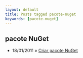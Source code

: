 ```yaml
---
layout: default
title: Posts tagged pacote-nuget
keywords: [pacote-nuget]
---
```

<h2 class="category">pacote NuGet</h2>
<ul class="posts">
<li>
<p>
<span class="date">18/01/2011</span> &raquo; 
<a href="/blog/criar-pacote-nuget">Criar pacote NuGet</a>
</p>
</li> 
</ul>
